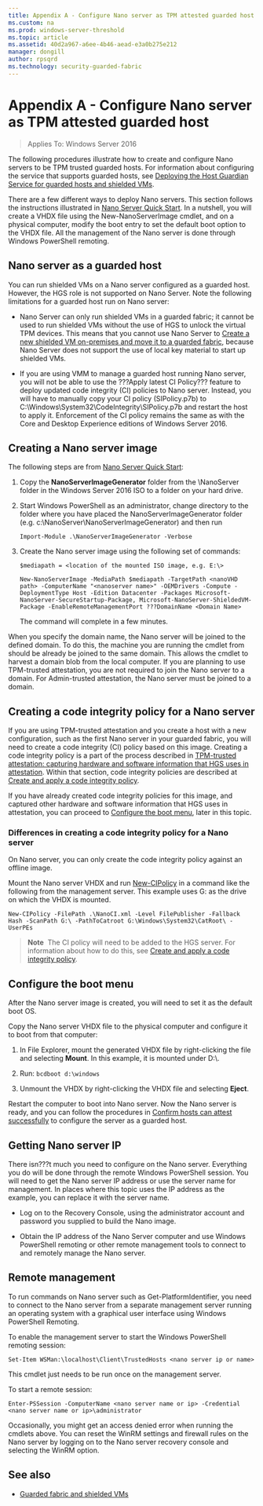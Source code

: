 ```yaml
---
title: Appendix A - Configure Nano server as TPM attested guarded host
ms.custom: na
ms.prod: windows-server-threshold
ms.topic: article
ms.assetid: 40d2a967-a6ee-4b46-aead-e3a0b275e212
manager: dongill
author: rpsqrd
ms.technology: security-guarded-fabric
---
```

# Appendix A - Configure Nano server as TPM attested guarded host

>Applies To: Windows Server 2016

The following procedures illustrate how to create and configure Nano servers to be TPM trusted guarded hosts. For information about configuring the service that supports guarded hosts, see [Deploying the Host Guardian Service for guarded hosts and shielded VMs](guarded-fabric-deploying-hgs-overview.md).

There are a few different ways to deploy Nano servers. This section follows the instructions illustrated in [Nano Server Quick Start](https://technet.microsoft.com/windows-server-docs/get-started/nano-server-quick-start#to-quickly-deploy-nano-server-on-a-physical-computer). In a nutshell, you will create a VHDX file using the New-NanoServerImage cmdlet, and on a physical computer, modify the boot entry to set the default boot option to the VHDX file. All the management of the Nano server is done through Windows PowerShell remoting.

## Nano server as a guarded host

You can run shielded VMs on a Nano server configured as a guarded host. However, the HGS role is not supported on Nano Server. Note the following limitations for a guarded host run on Nano server:

- Nano Server can only run shielded VMs in a guarded fabric; it cannot be used to run shielded VMs without the use of HGS to unlock the virtual TPM devices. This means that you cannot use Nano Server to [Create a new shielded VM on-premises and move it to a guarded fabric](guarded-fabric-create-vm-move-to-guarded-fabric.md), because Nano Server does not support the use of local key material to start up shielded VMs.

- If you are using VMM to manage a guarded host running Nano server, you will not be able to use the ???Apply latest CI Policy??? feature to deploy updated code integrity (CI) policies to Nano server. Instead, you will have to manually copy your CI policy (SIPolicy.p7b) to C:\Windows\System32\CodeIntegrity\SIPolicy.p7b and restart the host to apply it. Enforcement of the CI policy remains the same as with the Core and Desktop Experience editions of Windows Server 2016.

## Creating a Nano server image

The following steps are from [Nano Server Quick Start](https://technet.microsoft.com/windows-server-docs/get-started/nano-server-quick-start#to-quickly-deploy-nano-server-on-a-physical-computer):

1.  Copy the **NanoServerImageGenerator** folder from the \\NanoServer folder in the Windows Server 2016 ISO to a folder on your hard drive.

2.  Start Windows PowerShell as an administrator, change directory to the folder where you have placed the NanoServerImageGenerator folder (e.g. c:\\NanoServer\\NanoServerImageGenerator) and then run

    `Import-Module .\NanoServerImageGenerator -Verbose`

3.  Create the Nano server image using the following set of commands:

    `$mediapath = <location of the mounted ISO image, e.g. E:\>`

    `New-NanoServerImage -MediaPath $mediapath -TargetPath <nanoVHD path> -ComputerName "<nanoserver name>" -OEMDrivers -Compute -DeploymentType Host -Edition Datacenter -Packages Microsoft-NanoServer-SecureStartup-Package, Microsoft-NanoServer-ShieldedVM-Package -EnableRemoteManagementPort ???DomainName <Domain Name>`

    The command will complete in a few minutes.

When you specify the domain name, the Nano server will be joined to the defined domain. To do this, the machine you are running the cmdlet from should be already be joined to the same domain. This allows the cmdlet to harvest a domain blob from the local computer. If you are planning to use TPM-trusted attestation, you are not required to join the Nano server to a domain. For Admin-trusted attestation, the Nano server must be joined to a domain.

## Creating a code integrity policy for a Nano server

If you are using TPM-trusted attestation and you create a host with a new configuration, such as the first Nano server in your guarded fabric, you will need to create a code integrity (CI) policy based on this image. Creating a code integrity policy is a part of the process described in [TPM-trusted attestation: capturing hardware and software information that HGS uses in attestation](guarded-fabric-setting-up-the-host-guardian-service-hgs.md#tpm-trusted-attestation-capturing-hardware). Within that section, code integrity policies are described at [Create and apply a code integrity policy](guarded-fabric-setting-up-the-host-guardian-service-hgs.md#create-and-apply-a-code-integrity-policy).

If you have already created code integrity policies for this image, and captured other hardware and software information that HGS uses in attestation, you can proceed to [Configure the boot menu](#configure-the-boot-menu), later in this topic.

### Differences in creating a code integrity policy for a Nano server

On Nano server, you can only create the code integrity policy against an offline image.

Mount the Nano server VHDX and run [New-CIPolicy](https://technet.microsoft.com/library/mt634473.aspx) in a command like the following from the management server. This example uses G: as the drive on which the VHDX is mounted.

`New-CIPolicy -FilePath .\NanoCI.xml -Level FilePublisher -Fallback Hash -ScanPath G:\ -PathToCatroot G:\Windows\System32\CatRoot\ -UserPEs`

>**Note**&nbsp;&nbsp;The CI policy will need to be added to the HGS server. For information about how to do this, see [Create and apply a code integrity policy](guarded-fabric-setting-up-the-host-guardian-service-hgs.md#create-and-apply-a-code-integrity-policy).

## Configure the boot menu

After the Nano server image is created, you will need to set it as the default boot OS.

Copy the Nano server VHDX file to the physical computer and configure it to boot from that computer:

1.   In File Explorer, mount the generated VHDX file by right-clicking the file and selecting **Mount**. In this example, it is mounted under D:\\.

2.   Run:
    `bcdboot d:\windows`

3.   Unmount the VHDX by right-clicking the VHDX file and selecting **Eject**.

Restart the computer to boot into Nano server. Now the Nano server is ready, and you can follow the procedures in [Confirm hosts can attest successfully](guarded-fabric-setting-up-the-host-guardian-service-hgs.md#confirm-hosts-can-attest-successfully) to configure the server as a guarded host.

## Getting Nano server IP

There isn???t much you need to configure on the Nano server. Everything you do will be done through the remote Windows PowerShell session. You will need to get the Nano server IP address or use the server name for management. In places where this topic uses the IP address as the example, you can replace it with the server name.

-   Log on to the Recovery Console, using the administrator account and password you supplied to build the Nano image.

-   Obtain the IP address of the Nano Server computer and use Windows PowerShell remoting or other remote management tools to connect to and remotely manage the Nano server.

## Remote management

To run commands on Nano server such as Get-PlatformIdentifier, you need to connect to the Nano server from a separate management server running an operating system with a graphical user interface using Windows PowerShell Remoting.

To enable the management server to start the Windows PowerShell remoting session:

`Set-Item WSMan:\localhost\Client\TrustedHosts <nano server ip or name>`

This cmdlet just needs to be run once on the management server.

To start a remote session:

`Enter-PSSession -ComputerName <nano server name or ip> -Credential <nano server name or ip>\administrator`

Occasionally, you might get an access denied error when running the cmdlets above. You can reset the WinRM settings and firewall rules on the Nano server by logging on to the Nano server recovery console and selecting the WinRM option.

## See also

- [Guarded fabric and shielded VMs](guarded-fabric-and-shielded-vms-top-node.md)
